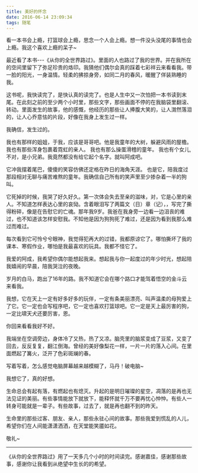 ```yaml
---
title: 美好的怀念
date: 2016-06-14 23:09:34
tags: 随笔
---
```


看一本书会上瘾，打篮球会上瘾，思念一个人会上瘾。想一件没头没尾的事情也会上瘾。我这个喜欢上瘾的呆子~

最近看了本书---《从你的全世界路过》。里面的人也路过了我的世界。并在我所在的空间里留下了弥足珍贵的烙印。我猜他们偶尔会真的踩着七彩祥云来看看我。带一脸的阳光，一身温情。轻柔的拂掠身旁，如同二月的春风，暖醒了佯装熟睡的我。

这书呢，我快读完了，是快认真的读完了。也是人生中又一次怕把一本书读到末尾。在此刻之前的至少两个小时里，那些文字，那些画面不停的在我脑袋里翻滚、转动。里面发生的故事，他的感慨，他经历的那些让人捧腹大笑的，让人潸然落泪的，让人心乔意怯的片段，好像在我身上发生过一样。

我确信，发生过的。

我也有那样的姐姐，于我，应该是哥哥吧。他是我童年的大树，躲避风雨的屋檐。
我也有那些浑身包裹着霓虹的亲人。
我也有那么操蛋滑稽的童年。
我也有个女儿,不对，是小兄弟。我竟然都没有给它起个名字。就叫阿成吧。

它冲我摆着尾巴，傻傻的笑容仿佛还定格在昨日的海角天涯。
也是它，陪我度过那段相对无聊与痛苦难熬的童年。我确信自己所有的笑声里至少掺杂着一半的狗叫。

它死掉的时候，我哭了好久好久。第一次体会失去至亲的滋味，对，它是心里的亲人。不知道怎样表达心里的哀恸。含着眼泪写了两篇文（日）章（记），，写完了撕得粉碎，像是在告慰它的亡魂。那年我9岁。我爸在我身旁一边看一边沮丧的难过，也不知道该怎样安慰我。不知他是因为狗狗死了难过，还是因为看到我那么难过而难过。

每次看到它可怜兮兮眼神，我觉得犯再大的过错，我都原谅它了。哪怕撕坏了我的课本、寒假作业，哪怕是我最喜欢的玩具。我都不怪它了。

我爱的阿成，我希望你偶尔能想起我来。想起我与你一起度过的年少时光，想起陪我嬉闹的早晨，陪我哭泣的夜晚。

岁月的白马，跑出了16年的路。我不知道它会在哪个路口才能驾着悟空的金斗云来看我。

我想，它在天上一定有好多好多的玩伴，一定有条美丽漂亮、叫声温柔的母狗爱上了它。它一定也会写程序吧，它一定也喜欢打篮球吧。它一定是天上最厉害的狗，一定比啸天犬还要厉害，恩。

你回来看看我好不好。

我端坐在空调旁边，身体冷了又热，热了又凉。脑壳里的脑浆变成了豆浆，又变了回去，反反复复，翻江倒海。曾经的美好像梨花一样，一片一片的落入心间。在里面燃起了篝火，泛开了色彩斑斓的春。

写着写着，怎么感觉电脑屏幕越来越模糊了，马丹！破电脑~

我想它了，真的好想。

生命总会有起有落，有燃起也有熄灭。升起的是明日璀璨的星空，凋落的是再也无法见证的美丽。有些事情能放下就放下，能释怀就千万不要再忧心忡忡。有些人一转身可能就是一辈子。有些故事，过去了，就是再也翻不到的昨天。

生命里的那些过客、朋友、亲人，那些永驻心间的故事。那些我爱到慌乱的人儿，希望你们在人间能潇潇洒洒，在天堂能笑靥如花。

敬礼~

------
《从你的全世界路过》用了一天多几个小时的时间读完。感谢嘉佳，感谢那些故事，感谢你让我看到从绝望中生长的的希望。